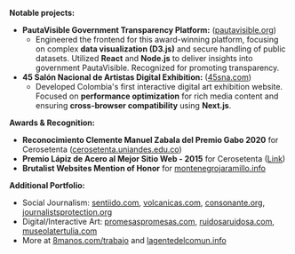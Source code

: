 
**Notable projects:**

- **PautaVisible Government Transparency Platform:** ([pautavisible.org](https://lagentedelcomun.info/pauta-visible-2/))
  - Engineered the frontend for this award-winning platform, focusing on complex **data visualization (D3.js)** and secure handling of public datasets. Utilized **React** and **Node.js** to deliver insights into government PautaVisible. Recognized for promoting transparency.
- **45 Salón Nacional de Artistas Digital Exhibition:** ([45sna.com](https://45sna.lagentedelcomun.info))
  - Developed Colombia's first interactive digital art exhibition website. Focused on **performance optimization** for rich media content and ensuring **cross-browser compatibility** using **Next.js**.

**Awards & Recognition:**

- **Reconocimiento Clemente Manuel Zabala del Premio Gabo 2020** for Cerosetenta ([cerosetenta.uniandes.edu.co](https://cerosetenta.uniandes.edu.co))
- **Premio Lápiz de Acero al Mejor Sitio Web - 2015** for Cerosetenta ([Link](https://cerosetenta.uniandes.edu.co/nos-ganamos-el-lapiz-de-acero/))
- **Brutalist Websites Mention of Honor** for [montenegrojaramillo.info](https://montenegrojaramillo.info)

**Additional Portfolio:**

- Social Journalism: [sentiido.com](https://sentiido.com), [volcanicas.com](https://volcanicas.com), [consonante.org](https://consonante.org), [journalistsprotection.org](https://journalistsprotection.org)
- Digital/Interactive Art: [promesaspromesas.com](https://promesaspromesas.com), [ruidosaruidosa.com](https://ruidosaruidosa.com), [museolatertulia.com](https://museolatertulia.com)
- More at [8manos.com/trabajo](https://8manos.com/trabajo) and [lagentedelcomun.info](https://lagentedelcomun.info)
